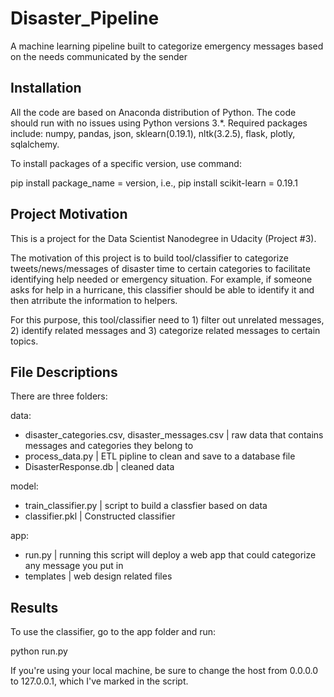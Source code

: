# Disaster_Pipeline
A machine learning pipeline built to categorize emergency messages based on the needs communicated by the sender

## Installation 
All the code are based on Anaconda distribution of Python. The code should run with no issues using Python versions 3.*. Required packages include: numpy, pandas, json, sklearn(0.19.1), nltk(3.2.5), flask, plotly, sqlalchemy.

To install packages of a specific version, use command:

pip install package_name = version, i.e., pip install scikit-learn = 0.19.1

## Project Motivation
This is a project for the Data Scientist Nanodegree in Udacity (Project #3).

The motivation of this project is to build tool/classifier to categorize tweets/news/messages of disaster time to certain categories to facilitate identifying help needed or emergency situation. For example, if someone asks for help in a hurricane, this classifier should be able to identify it and then atrribute the information to helpers. 

For this purpose, this tool/classifier need to 1) filter out unrelated messages, 2) identify related messages and 3) categorize related messages to certain topics. 

## File Descriptions 
There are three folders:

data: 
- disaster_categories.csv, disaster_messages.csv   | raw data that contains messages and categories they belong to
- process_data.py   | ETL pipline to clean and save to a database file
- DisasterResponse.db   | cleaned data

model: 
- train_classifier.py   | script to build a classfier based on data
- classifier.pkl   | Constructed classifier

app: 
- run.py   | running this script will deploy a web app that could categorize any message you put in
- templates | web design related files 


## Results 
To use the classifier, go to the app folder and run:

python run.py

If you're using your local machine, be sure to change the host from 0.0.0.0 to 127.0.0.1, which I've marked in the script. 

